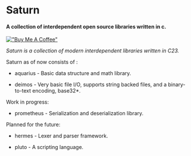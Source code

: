 # Saturn

#### A collection of interdependent open source libraries written in c.

[!["Buy Me A Coffee"](https://www.buymeacoffee.com/assets/img/custom_images/orange_img.png)](https://www.buymeacoffee.com/aquarius0x1000)

*Saturn is a collection of modern interdependent libraries written in C23.*

Saturn as of now consists of :

- aquarius - Basic data structure and math library.

- deimos - Very basic file I/O, supports string backed files, and a binary-to-text encoding, base32*.

Work in progress:

- prometheus - Serialization and  deserialization library. 

Planned for the future:

- hermes - Lexer and parser framework.

- pluto -  A scripting language.
